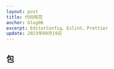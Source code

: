 ```yaml
---
layout: post
title: 代码规范
anchor: blog06
excerpt: EditorConfig、Eslint、Prettier
update: 2023年09月19日
---
```


## 包
